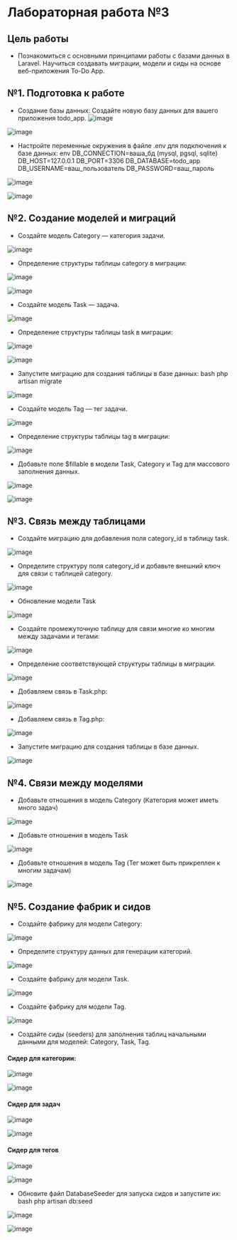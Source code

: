 # Лабораторная работа №3
## Цель работы
* Познакомиться с основными принципами работы с базами данных в Laravel. Научиться создавать миграции, модели и сиды на основе веб-приложения To-Do App.
## №1. Подготовка к работе
* Создание базы данных: Создайте новую базу данных для вашего приложения todo_app.
![image](https://github.com/user-attachments/assets/88f7f0f7-87c9-4916-8608-671f42b034af)

![image](https://github.com/user-attachments/assets/bb24ce62-0f5f-4d28-8d38-8814b9f17019)


* Настройте переменные окружения в файле .env для подключения к базе данных: env DB_CONNECTION=ваша_бд (mysql, pgsql, sqlite) DB_HOST=127.0.0.1 DB_PORT=3306 DB_DATABASE=todo_app DB_USERNAME=ваш_пользователь DB_PASSWORD=ваш_пароль

![image](https://github.com/user-attachments/assets/40fc3b26-7a2b-4eee-a435-9e8805f5de59)

![image](https://github.com/user-attachments/assets/3cf3d272-66e5-4963-9003-4d550a7f128e)

## №2. Создание моделей и миграций
* Создайте модель Category — категория задачи.

![image](https://github.com/user-attachments/assets/12dc4618-dfd3-4056-85fd-600a9253cfff)

* Определение структуры таблицы category в миграции:

![image](https://github.com/user-attachments/assets/cf4175af-e5ad-416b-9b46-fab401e8459b)

![image](https://github.com/user-attachments/assets/4798b58c-0f0f-4a8d-bb10-ccabedc1b60c)

* Создайте модель Task — задача.

![image](https://github.com/user-attachments/assets/8bd3d8ea-84ff-4a91-8d48-ef4888dd0630)

* Определение структуры таблицы task в миграции:

![image](https://github.com/user-attachments/assets/6c1aaf09-98dd-4602-96ab-b98313d34334)

![image](https://github.com/user-attachments/assets/c0316e43-7fba-4073-982b-4a6a9f0a2ec8)

* Запустите миграцию для создания таблицы в базе данных: bash php artisan migrate

![image](https://github.com/user-attachments/assets/76554d48-c74a-4568-82cc-0ee27c2cc876)

* Создайте модель Tag — тег задачи.

![image](https://github.com/user-attachments/assets/d97268a0-490a-41ad-ba70-6d1f1ec2da3d)

* Определение структуры таблицы tag в миграции:

![image](https://github.com/user-attachments/assets/ccf51e4d-97e4-4ce7-a127-2a21c5cb95ae)

* Добавьте поле $fillable в модели Task, Category и Tag для массового заполнения данных.

![image](https://github.com/user-attachments/assets/3637e384-607b-41c5-903b-089a85a16a16)

![image](https://github.com/user-attachments/assets/2815dfe4-69da-4acf-8c82-2215ca3ec1ee)

## №3. Связь между таблицами

* Создайте миграцию для добавления поля category_id в таблицу task.

![image](https://github.com/user-attachments/assets/43e9fda0-1a88-4f5a-a940-f1740423df08)

* Определите структуру поля category_id и добавьте внешний ключ для связи с таблицей category.

![image](https://github.com/user-attachments/assets/2ee82934-0b7c-4087-894b-12684a02515f)

*  Обновление модели Task

![image](https://github.com/user-attachments/assets/0ed3c26a-3ee5-4acc-92c0-bce6ef850c19)

* Создайте промежуточную таблицу для связи многие ко многим между задачами и тегами:

![image](https://github.com/user-attachments/assets/0d74d520-d9ed-4576-b6ca-9f71b1a2348c)

* Определение соответствующей структуры таблицы в миграции.

![image](https://github.com/user-attachments/assets/fc8ef127-7702-4621-adfc-e60cb036fc75)

* Добавляем связь в Task.php:

![image](https://github.com/user-attachments/assets/b87c2f28-426c-44d7-82d7-0e1b3f6b18c3)

* Добавляем связь в Tag.php:

![image](https://github.com/user-attachments/assets/788f9a2d-f7a0-4616-9029-da2cd977684b)

* Запустите миграцию для создания таблицы в базе данных.

![image](https://github.com/user-attachments/assets/2a1f18fd-d8c5-4cc1-8dcc-a2b772fd7442)

## №4. Связи между моделями
* Добавьте отношения в модель Category (Категория может иметь много задач)

![image](https://github.com/user-attachments/assets/2d6d0106-cee3-4e19-abc5-f7886dc4414b)

* Добавьте отношения в модель Task

![image](https://github.com/user-attachments/assets/76a3c51f-007b-4019-a834-b84092c4c035)

* Добавьте отношения в модель Tag (Тег может быть прикреплен к многим задачам)

![image](https://github.com/user-attachments/assets/0da00212-7a3b-4915-8da8-dc2fa5c5a894)

## №5. Создание фабрик и сидов

* Создайте фабрику для модели Category:

![image](https://github.com/user-attachments/assets/eca3ffab-7ee8-4677-b099-c3a594738043)

* Определите структуру данных для генерации категорий.

![image](https://github.com/user-attachments/assets/4a56c8a9-1076-44cf-8964-65acf504b626)

* Создайте фабрику для модели Task.

![image](https://github.com/user-attachments/assets/1b97d8d0-0cd3-4af9-91d2-f5045fdec952)

* Создайте фабрику для модели Tag.

 ![image](https://github.com/user-attachments/assets/a26ccb06-8063-44d2-bd3e-c787062e5c51)

* Создайте сиды (seeders) для заполнения таблиц начальными данными для моделей: Category, Task, Tag.
#### Сидер для категории:

  ![image](https://github.com/user-attachments/assets/4199d8e7-102b-4620-8ece-e11b7917b067)

  ![image](https://github.com/user-attachments/assets/1fe80756-89e2-43db-aff0-3b240575ab06)

#### Сидер для задач 

![image](https://github.com/user-attachments/assets/179ab192-e449-4535-8143-1bcde8c18031)

![image](https://github.com/user-attachments/assets/4fdaee76-90e2-47b7-907c-c6d20025c2e0)

#### Сидер для тегов

![image](https://github.com/user-attachments/assets/16599d02-04cf-4537-b508-853841e3f37f)

![image](https://github.com/user-attachments/assets/c8afdbec-32c6-4486-b3b4-ee31b75aa395)

* Обновите файл DatabaseSeeder для запуска сидов и запустите их: bash php artisan db:seed

![image](https://github.com/user-attachments/assets/60d36b13-c062-4019-bd59-8db7fc752571)

![image](https://github.com/user-attachments/assets/61906e59-fed6-4d81-adf1-4aaecd55fe83)
